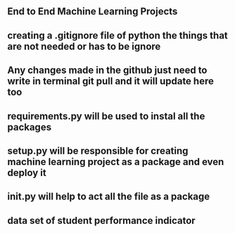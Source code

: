 ## End to End Machine Learning Projects

## creating a .gitignore file of python the things that are not needed or has to be ignore

## Any changes made in the github just need to write in terminal git pull and it will update here too

## requirements.py will be used to instal all the packages 

## setup.py will be responsible for creating machine learning project as a package and even deploy it

## __init__.py will help to act all the file as a package

## data set of student performance indicator